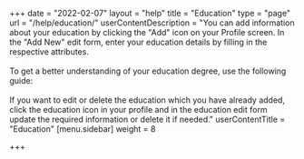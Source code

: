 +++
date = "2022-02-07"
layout = "help"
title = "Education"
type = "page"
url = "/help/education/"
userContentDescription = "You can add information about your education by clicking the \"Add\" icon on your Profile screen. In the \"Add New\" edit form, enter your education details by filling in the respective attributes.<br><br>To get a better understanding of your education degree, use the following guide:<br><br>If you want to edit or delete the education which you have already added, click the education icon in your profile and in the education edit form update the required information or delete it if needed."
userContentTitle = "Education"
[menu.sidebar]
weight = 8

+++
